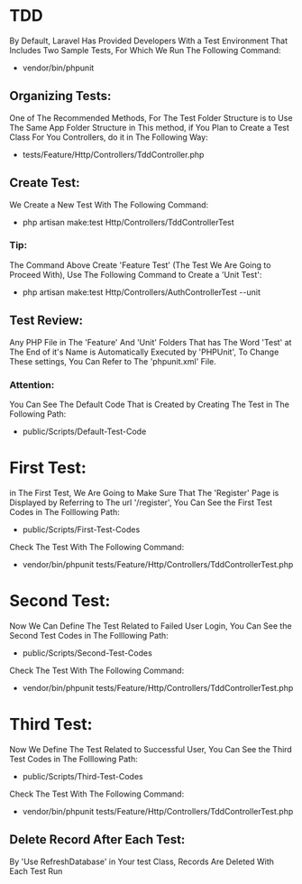 # TDD

By Default, Laravel Has Provided Developers With a Test Environment That Includes Two Sample Tests, For Which We Run The Following Command:

- vendor/bin/phpunit

## Organizing Tests:
One of The Recommended Methods, For The Test Folder Structure is to Use The Same App Folder Structure in This method, if You Plan to Create a Test Class For You Controllers, do it in The Following Way:

- tests/Feature/Http/Controllers/TddController.php

## Create Test:
We Create a New Test With The Following Command:

- php artisan make:test Http/Controllers/TddControllerTest

### Tip:
The Command Above Create 'Feature Test' (The Test We Are Going to Proceed With), Use The Following Command to Create a 'Unit Test':

- php artisan make:test Http/Controllers/AuthControllerTest  --unit

## Test Review:
Any PHP File in The 'Feature' And 'Unit' Folders That has The Word 'Test' at The End of it's Name is Automatically Executed by 'PHPUnit', To Change These settings, You Can Refer to The 'phpunit.xml' File.

### Attention:
You Can See The Default Code That is Created by Creating The Test in The Following Path:

- public/Scripts/Default-Test-Code

# First Test:
in The First Test, We Are Going to Make Sure That The 'Register' Page is Displayed by Referring to The url '/register', You Can See the First Test Codes in The Folllowing Path:

- public/Scripts/First-Test-Codes

Check The Test With The Following Command:

- vendor/bin/phpunit tests/Feature/Http/Controllers/TddControllerTest.php

# Second Test:
Now We Can Define The Test Related to Failed User Login, You Can See the Second Test Codes in The Folllowing Path:

- public/Scripts/Second-Test-Codes

Check The Test With The Following Command:

- vendor/bin/phpunit tests/Feature/Http/Controllers/TddControllerTest.php

# Third Test:
Now We Define The Test Related to Successful User, You Can See the Third Test Codes in The Folllowing Path:

- public/Scripts/Third-Test-Codes

Check The Test With The Following Command:

- vendor/bin/phpunit tests/Feature/Http/Controllers/TddControllerTest.php

## Delete Record After Each Test:
By 'Use RefreshDatabase' in Your test Class, Records Are Deleted With Each Test Run

